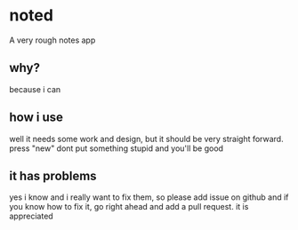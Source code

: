 # noted
A very rough notes app

## why?
because i can

## how i use
well it needs some work and design, but it should be very straight forward. press "new" dont put something stupid and you'll be good

## it has problems
yes i know and i really want to fix them, so please add issue on github and if you know how to fix it, go right ahead and add a pull request. it is appreciated
